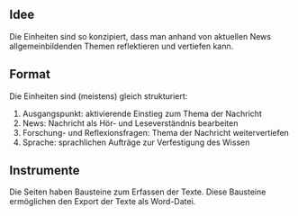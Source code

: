 ## Idee
Die Einheiten sind so konzipiert, dass man anhand von aktuellen News allgemeinbildenden Themen reflektieren und vertiefen kann.

## Format
Die Einheiten sind (meistens) gleich strukturiert:
1. Ausgangspunkt: aktivierende Einstieg zum Thema der Nachricht
2. News: Nachricht als Hör- und Leseverständnis bearbeiten
3. Forschung- und Reflexionsfragen: Thema der Nachricht weitervertiefen
4. Sprache: sprachlichen Aufträge zur Verfestigung des Wissen

## Instrumente
Die Seiten haben Bausteine zum Erfassen der Texte. Diese Bausteine ermöglichen den Export der Texte als Word-Datei.